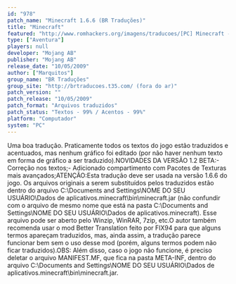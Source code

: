 ```yaml
---
id: "978"
patch_name: "Minecraft 1.6.6 (BR Traduções)"
title: "Minecraft"
featured: "http://www.romhackers.org/imagens/traducoes/[PC] Minecraft - BR Traduções - 1.png"
type: ["Aventura"]
players: null
developer: "Mojang AB"
publisher: "Mojang AB"
release_date: "10/05/2009"
author: ["Marquitos"]
group_name: "BR Traduções"
group_site: "http://brtraducoes.t35.com/ (fora do ar)"
patch_version: ""
patch_release: "10/05/2009"
patch_format: "Arquivos traduzidos"
patch_status: "Textos - 99% / Acentos - 99%"
platform: "Computador"
system: "PC"
---
```


Uma boa tradução. Praticamente todos os textos do jogo estão traduzidos e acentuados, mas nenhum gráfico foi editado (por não haver nenhum texto em forma de gráfico a ser traduzido).NOVIDADES DA VERSÃO 1.2 BETA:- Correção nos textos;- Adicionado compartimento com Pacotes de Texturas mais avançados;ATENÇÃO:Esta tradução deve ser usada na versão 1.6.6 do jogo. Os arquivos originais a serem substituídos pelos traduzidos estão dentro do arquivo C:\Documents and Settings\NOME DO SEU USUÁRIO\Dados de aplicativos\.minecraft\bin\minecraft.jar (não confundir com o arquivo de mesmo nome que está na pasta C:\Documents and Settings\NOME DO SEU USUÁRIO\Dados de aplicativos\.minecraft\). Esse arquivo pode ser aberto pelo Winzip, WinRAR, 7zip, etc.O autor também recomenda usar o mod Better Translation feito por FIX94 para que alguns termos apareçam traduzidos, mas, ainda assim, a tradução parece funcionar bem sem o uso desse mod (porém, alguns termos podem não ficar traduzidos).OBS: Além disso, caso o jogo não funcione, é preciso deletar o arquivo MANIFEST.MF, que fica na pasta META-INF, dentro do arquivo C:\Documents and Settings\NOME DO SEU USUÁRIO\Dados de aplicativos\.minecraft\bin\minecraft.jar.